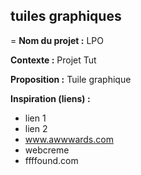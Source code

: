 ## tuiles graphiques ##
=
**Nom du projet :**
LPO

**Contexte :**
Projet Tut

**Proposition :**
Tuile graphique 

**Inspiration (liens) :**

* lien 1 
* lien 2
* www.awwwards.com
* webcreme
* ffffound.com

